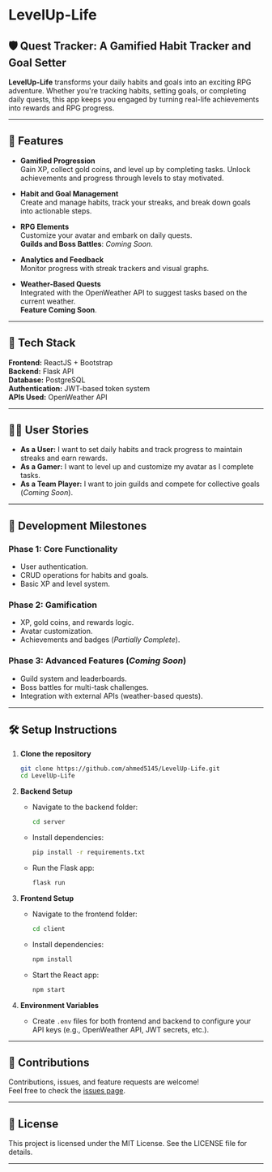 # LevelUp-Life

## 🛡️ Quest Tracker: A Gamified Habit Tracker and Goal Setter

**LevelUp-Life** transforms your daily habits and goals into an exciting RPG adventure. Whether you're tracking habits, setting goals, or completing daily quests, this app keeps you engaged by turning real-life achievements into rewards and RPG progress.

---

## 🌟 Features

- **Gamified Progression**  
  Gain XP, collect gold coins, and level up by completing tasks. Unlock achievements and progress through levels to stay motivated.

- **Habit and Goal Management**  
  Create and manage habits, track your streaks, and break down goals into actionable steps.

- **RPG Elements**  
  Customize your avatar and embark on daily quests.  
  **Guilds and Boss Battles**: *Coming Soon*.

- **Analytics and Feedback**  
  Monitor progress with streak trackers and visual graphs.

- **Weather-Based Quests**  
  Integrated with the OpenWeather API to suggest tasks based on the current weather.  
  **Feature Coming Soon**.

---

## 🚀 Tech Stack

**Frontend:** ReactJS + Bootstrap  
**Backend:** Flask API  
**Database:** PostgreSQL  
**Authentication:** JWT-based token system  
**APIs Used:** OpenWeather API  

---

## 🧑‍🎓 User Stories

- **As a User:** I want to set daily habits and track progress to maintain streaks and earn rewards.  
- **As a Gamer:** I want to level up and customize my avatar as I complete tasks.  
- **As a Team Player:** I want to join guilds and compete for collective goals (*Coming Soon*).

---

## 🎯 Development Milestones

### Phase 1: Core Functionality
- User authentication.  
- CRUD operations for habits and goals.  
- Basic XP and level system.  

### Phase 2: Gamification
- XP, gold coins, and rewards logic.  
- Avatar customization.  
- Achievements and badges (*Partially Complete*).  

### Phase 3: Advanced Features (*Coming Soon*)
- Guild system and leaderboards.  
- Boss battles for multi-task challenges.  
- Integration with external APIs (weather-based quests).

---

## 🛠️ Setup Instructions

1. **Clone the repository**  
   ```bash
   git clone https://github.com/ahmed5145/LevelUp-Life.git
   cd LevelUp-Life
   ```

2. **Backend Setup**  
   - Navigate to the backend folder:  
     ```bash
     cd server
     ```  
   - Install dependencies:  
     ```bash
     pip install -r requirements.txt
     ```  
   - Run the Flask app:  
     ```bash
     flask run
     ```

3. **Frontend Setup**  
   - Navigate to the frontend folder:  
     ```bash
     cd client
     ```  
   - Install dependencies:  
     ```bash
     npm install
     ```  
   - Start the React app:  
     ```bash
     npm start
     ```

4. **Environment Variables**  
   - Create `.env` files for both frontend and backend to configure your API keys (e.g., OpenWeather API, JWT secrets, etc.).

---

## 🤝 Contributions

Contributions, issues, and feature requests are welcome!  
Feel free to check the [issues page](https://github.com/ahmed5145/LevelUp-Life/issues).

---

## 📜 License

This project is licensed under the MIT License. See the LICENSE file for details.

---
